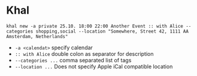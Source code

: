 # Khal

`khal new -a private 25.10. 18:00 22:00 Another Event :: with Alice --categories shopping,social --location "Somewhere, Street 42, 1111 AA Amsterdam, Netherlands"`

* `-a <calendat>` specify calendar
* `:: with Alice` double colon as separator for description
* `--categories ...` comma separated list of tags
* `--location ...` Does not specify Apple iCal compatible location

